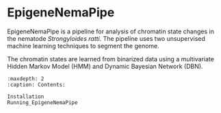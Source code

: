 # EpigeneNemaPipe

EpigeneNemaPipe is a pipeline for analysis of chromatin state changes
in the nematode *Strongyloides ratti*. The pipeline uses two unsupervised
machine learning techniques to segment the genome.

The chromatin states are learned from binarized data using a multivariate
Hidden Markov Model (HMM) and Dynamic Bayesian Network (DBN).


```{toctree}
:maxdepth: 2
:caption: Contents:

Installation
Running_EpigeneNemaPipe

